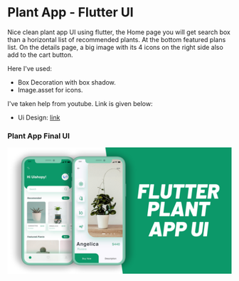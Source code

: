 # Plant App - Flutter UI

Nice clean plant app UI using flutter, the Home page you will get search box than a horizontal list of recommended plants. At the bottom featured plans list. On the details page, a big image with its 4 icons on the right side also add to the cart button.

Here I've used:

- Box Decoration with box shadow.
- Image.asset for icons.

I've taken help from youtube. Link is given below:

- Ui Design: [link](https://youtu.be/LN668OAUrK4)

### Plant App Final UI

![App UI](/banner.png)

